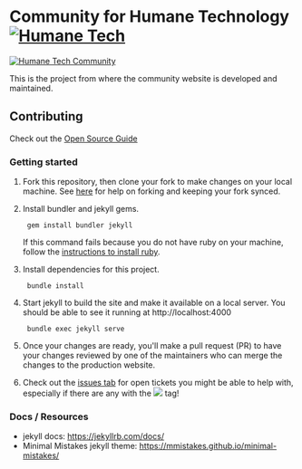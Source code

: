 # Community for Humane Technology [![Humane Tech](https://raw.githubusercontent.com/engagingspaces/awesome-humane-tech/master/humane-tech-badge.svg?sanitize=true)](https://github.com/engagingspaces/awesome-humane-tech)

[![Humane Tech Community](https://raw.githubusercontent.com/humanetech-community/humanetech-community-artwork/master/logos/humanetech-community-logo.svg?sanitize=true)](https://humanetech.community)

This is the project from where the community website is developed and maintained.


## Contributing
Check out the [Open Source Guide](https://opensource.guide/)

### Getting started
1) Fork this repository, then clone your fork to make changes on your local machine. See [here](https://help.github.com/en/articles/fork-a-repo) for help on forking and keeping your fork synced.

2) Install bundler and jekyll gems.

        gem install bundler jekyll

    If this command fails because you do not have ruby on your machine, follow the [instructions to install ruby](https://www.ruby-lang.org/en/documentation/installation/).

3) Install dependencies for this project.

        bundle install

4) Start jekyll to build the site and make it available on a local server. You should be able to see it running at http://localhost:4000

        bundle exec jekyll serve

5) Once your changes are ready, you'll make a pull request (PR) to have your changes reviewed by one of the maintainers who can merge the changes to the production website.

6) Check out the [issues tab](https://github.com/humanetech-community/community-hub/issues) for open tickets you might be able to help with, especially if there are any with the ![](https://img.shields.io/badge/-good%20first%20issue-blueviolet.svg) tag!


### Docs / Resources
- jekyll docs: https://jekyllrb.com/docs/
- Minimal Mistakes jekyll theme: https://mmistakes.github.io/minimal-mistakes/
